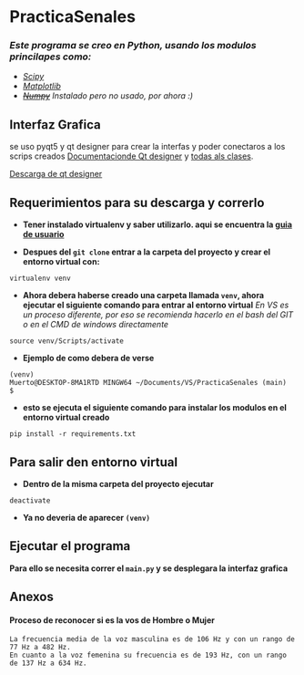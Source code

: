 # PracticaSenales

### *Este programa se creo en Python, usando los modulos princilapes como:*
- _[Scipy](https://scipy.org/)_
- _[Matplotlib](https://matplotlib.org/)_
- _~~[Numpy](https://numpy.org/)~~_ *Instalado pero no usado, por ahora :)*

## Interfaz Grafica

se uso pyqt5 y qt designer para crear la interfas y poder conectaros a los scrips creados
[Documentacionde Qt designer](https://doc.qt.io/) y [todas als clases](https://doc.qt.io/qt-5.15/classes.html).

[Descarga de qt designer](https://build-system.fman.io/qt-designer-download)


## Requerimientos para su descarga y correrlo

- **Tener instalado virtualenv y saber utilizarlo. aqui se encuentra la [guia de usuario](https://virtualenv.pypa.io/en/latest/user_guide.html)**

- **Despues del `git clone` entrar a la carpeta del proyecto y crear el entorno virtual con:**
```
virtualenv venv
```
- **Ahora debera haberse creado una carpeta llamada `venv`, ahora ejecutar el siguiente comando para entrar al entorno virtual**
    _En VS es un proceso diferente, por eso se recomienda hacerlo en el bash del GIT o en el CMD de windows directamente_
```
source venv/Scripts/activate
```
- **Ejemplo de como debera de verse**
```
(venv) 
Muerto@DESKTOP-8MA1RTD MINGW64 ~/Documents/VS/PracticaSenales (main)
$
```
- **esto se ejecuta el siguiente comando para instalar los modulos en el entorno virtual creado**
```
pip install -r requirements.txt
```

## Para salir den entorno virtual
- **Dentro de la misma carpeta del proyecto ejecutar**
```
deactivate
```
- **Ya no deveria de aparecer `(venv)`**

## Ejecutar el programa

**Para ello se necesita correr el `main.py` y se desplegara la interfaz grafica**




## Anexos

#### Proceso de reconocer si es la vos de Hombre o Mujer
    La frecuencia media de la voz masculina es de 106 Hz y con un rango de 77 Hz a 482 Hz.
    En cuanto a la voz femenina su frecuencia es de 193 Hz, con un rango de 137 Hz a 634 Hz. 

